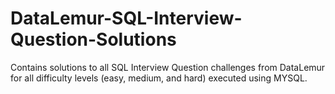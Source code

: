 # DataLemur-SQL-Interview-Question-Solutions
Contains solutions to all SQL Interview Question challenges from DataLemur for all difficulty levels (easy, medium, and hard) executed using MYSQL.
